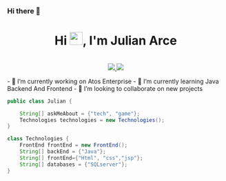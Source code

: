 ### Hi there 👋
<h1 align="center">Hi <img src="https://raw.githubusercontent.com/iampavangandhi/iampavangandhi/master/gifs/Hi.gif" width="30px">, I'm Julian Arce</h1>
 <p align="center"><br/>

<a href="https://www.linkedin.com/in/julianf-f/">
    <img src="https://img.shields.io/badge/linkedin-sachuverma-blue">
  </a>
  
  <a href="https://www.instagram.com/julian_arce_/">
    <img src="https://img.shields.io/badge/instagram-sachuverma_-red">
  </a>
</p>
- 🔭 I’m currently working on Atos Enterprise
- 🌱 I’m currently learning Java Backend And Frontend
- 👯 I’m looking to collaborate on new projects

```java
public class Julian {

    String[] askMeAbout = {"tech", "game"};
    Technologies technologies = new Technologies();
}

class Technologies {
    FrontEnd frontEnd = new FrontEnd();
    String[] backEnd = {"Java"};
    String[] frontEnd={"Html", "css","jsp"};
    String[] databases = {"SQLserver"};
}


```

